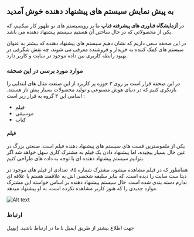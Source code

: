 ## به پیش نمایش سیستم های پیشنهاد دهنده خوش آمدید

در **آزمایشگاه فناوری های پیشرفته فناپ** ما بر رویسیستم های نو ظهور کار میکنیم، که یکی از محصولاتی که در حال ساختن آن هستیم سیستم پیشنهاد دهنده می باشد. 

در این صحفه سعی داریم که نشان دهیم سیستم های پیشنهاد دهنده که بیشتر به عنوان سیستم های کمک کننده به خریدار و فروشنده معرفی می شوند، چه نقش شگرفی در بهبود رابطه کاربری بین داده موجود در سایت و کاربر دارد. 

### موارد مورد برسی در این صحفه

در این صحفه قرار است بر روی ۳ حوزه پر کاربرد از این صنعت مثال های ابتدایی را بازنکری کنیم که در دنیای هوش مصنوعی و تولید محصولات بسیار پیش تاز هستند. اسامی این ۳ گروه به قرار زیر است : 

- فیلم
- موسیقی
- کتاب

#### فیلم

یکی از ملموسترین قست های سیستم های پیشنهاد دهنده فیلم است. صنعتی بزرگ در عین حال بسیار پیچیده، اما پیشنهاد دادن یک فیلم به مشترک کاری سهل خواهد شد اگر بتوانیم سیستم پیشنهاد دهنده ای با توجه به داده های طراحی کنیم.  

همانطور که در فیلم مشاهده میشود، مشترک شماره ۸۵، تعدادی از فیلم های موجود در دیتا ست سایت را دیده است، که بنابر سلیقه شخصی اش به علاقمند هستم یا علاقه ای ندارم دسته بندی شده است. حال سیستم پیشنهاد دهنده بر اساس خواسته این مشترک موارد جدیدی را که هنوز کاربر مشاهده نکرده است، به او پیشنهاد میدهد.


![Alt text](https://github.com/abmadani/Recommendation/blob/master/ezgif.com-video-to-gif.gif) 
### ارتباط 

جهت اطلاع بیشتر از طریق ایمیل با ما در ارتباط باشید.
[ایمیل](mailto:abolfazl.madani71@gmail.com?subject=[GitHub]%20Recommendation)
